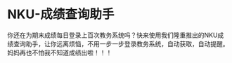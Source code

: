 # NKU-成绩查询助手
你还在为期末成绩每日登录上百次教务系统吗？快来使用我们隆重推出的NKU成绩查询助手，让你远离烦恼，不用一步一步登录教务系统，自动获取，自动提醒。妈妈再也不怕我不知道成绩出啦！！！
